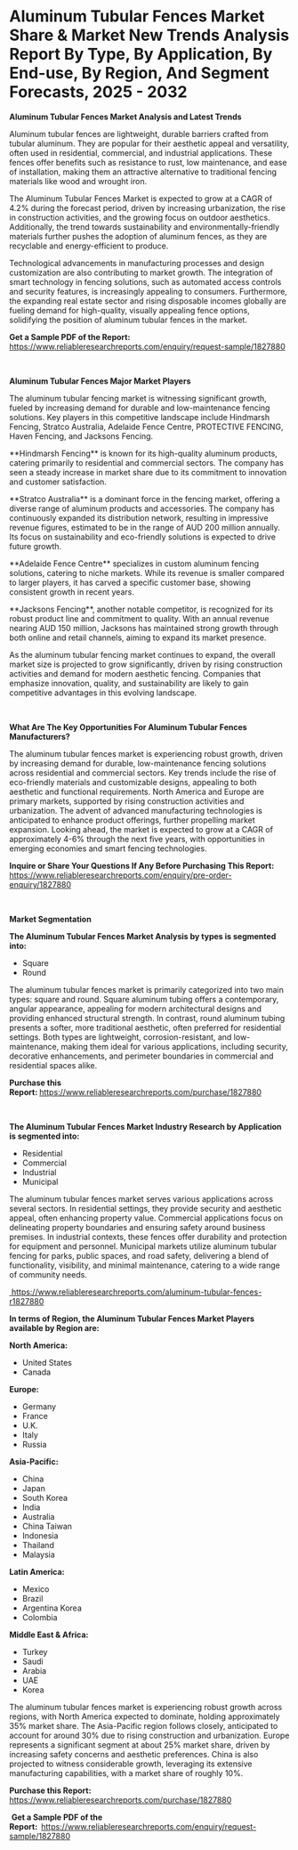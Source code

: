 <p><h1>Aluminum Tubular Fences Market Share & Market New Trends Analysis Report By Type, By Application, By End-use, By Region, And Segment Forecasts, 2025 - 2032</h1></p><p><strong>Aluminum Tubular Fences Market Analysis and Latest Trends</strong></p>
<p><p>Aluminum tubular fences are lightweight, durable barriers crafted from tubular aluminum. They are popular for their aesthetic appeal and versatility, often used in residential, commercial, and industrial applications. These fences offer benefits such as resistance to rust, low maintenance, and ease of installation, making them an attractive alternative to traditional fencing materials like wood and wrought iron.</p><p>The Aluminum Tubular Fences Market is expected to grow at a CAGR of 4.2% during the forecast period, driven by increasing urbanization, the rise in construction activities, and the growing focus on outdoor aesthetics. Additionally, the trend towards sustainability and environmentally-friendly materials further pushes the adoption of aluminum fences, as they are recyclable and energy-efficient to produce.</p><p>Technological advancements in manufacturing processes and design customization are also contributing to market growth. The integration of smart technology in fencing solutions, such as automated access controls and security features, is increasingly appealing to consumers. Furthermore, the expanding real estate sector and rising disposable incomes globally are fueling demand for high-quality, visually appealing fence options, solidifying the position of aluminum tubular fences in the market.</p></p>
<p><strong>Get a Sample PDF of the Report:&nbsp;</strong> <a href="https://www.reliableresearchreports.com/enquiry/request-sample/1827880?utm_campaign=2283&utm_medium=2&utm_source=Github&utm_content=ia&utm_term=16042025&utm_id=aluminum-tubular-fences">https://www.reliableresearchreports.com/enquiry/request-sample/1827880</a></p>
<p>&nbsp;</p>
<p><strong>Aluminum Tubular Fences Major Market Players</strong></p>
<p><p>The aluminum tubular fencing market is witnessing significant growth, fueled by increasing demand for durable and low-maintenance fencing solutions. Key players in this competitive landscape include Hindmarsh Fencing, Stratco Australia, Adelaide Fence Centre, PROTECTIVE FENCING, Haven Fencing, and Jacksons Fencing.</p><p>**Hindmarsh Fencing** is known for its high-quality aluminum products, catering primarily to residential and commercial sectors. The company has seen a steady increase in market share due to its commitment to innovation and customer satisfaction. </p><p>**Stratco Australia** is a dominant force in the fencing market, offering a diverse range of aluminum products and accessories. The company has continuously expanded its distribution network, resulting in impressive revenue figures, estimated to be in the range of AUD 200 million annually. Its focus on sustainability and eco-friendly solutions is expected to drive future growth.</p><p>**Adelaide Fence Centre** specializes in custom aluminum fencing solutions, catering to niche markets. While its revenue is smaller compared to larger players, it has carved a specific customer base, showing consistent growth in recent years.</p><p>**Jacksons Fencing**, another notable competitor, is recognized for its robust product line and commitment to quality. With an annual revenue nearing AUD 150 million, Jacksons has maintained strong growth through both online and retail channels, aiming to expand its market presence.</p><p>As the aluminum tubular fencing market continues to expand, the overall market size is projected to grow significantly, driven by rising construction activities and demand for modern aesthetic fencing. Companies that emphasize innovation, quality, and sustainability are likely to gain competitive advantages in this evolving landscape.</p></p>
<p>&nbsp;</p>
<p><strong>What Are The Key Opportunities For Aluminum Tubular Fences Manufacturers?</strong></p>
<p><p>The aluminum tubular fences market is experiencing robust growth, driven by increasing demand for durable, low-maintenance fencing solutions across residential and commercial sectors. Key trends include the rise of eco-friendly materials and customizable designs, appealing to both aesthetic and functional requirements. North America and Europe are primary markets, supported by rising construction activities and urbanization. The advent of advanced manufacturing technologies is anticipated to enhance product offerings, further propelling market expansion. Looking ahead, the market is expected to grow at a CAGR of approximately 4-6% through the next five years, with opportunities in emerging economies and smart fencing technologies.</p></p>
<p><strong>Inquire or Share Your Questions If Any Before Purchasing This Report:</strong> <a href="https://www.reliableresearchreports.com/enquiry/pre-order-enquiry/1827880?utm_campaign=2283&utm_medium=2&utm_source=Github&utm_content=ia&utm_term=16042025&utm_id=aluminum-tubular-fences">https://www.reliableresearchreports.com/enquiry/pre-order-enquiry/1827880</a></p>
<p>&nbsp;</p>
<p><strong>Market Segmentation</strong></p>
<p><strong>The Aluminum Tubular Fences Market Analysis by types is segmented into:</strong></p>
<p><ul><li>Square</li><li>Round</li></ul></p>
<p><p>The aluminum tubular fences market is primarily categorized into two main types: square and round. Square aluminum tubing offers a contemporary, angular appearance, appealing for modern architectural designs and providing enhanced structural strength. In contrast, round aluminum tubing presents a softer, more traditional aesthetic, often preferred for residential settings. Both types are lightweight, corrosion-resistant, and low-maintenance, making them ideal for various applications, including security, decorative enhancements, and perimeter boundaries in commercial and residential spaces alike.</p></p>
<p><strong>Purchase this Report:&nbsp;</strong><a href="https://www.reliableresearchreports.com/purchase/1827880?utm_campaign=2283&utm_medium=2&utm_source=Github&utm_content=ia&utm_term=16042025&utm_id=aluminum-tubular-fences">https://www.reliableresearchreports.com/purchase/1827880</a></p>
<p>&nbsp;</p>
<p><strong>The Aluminum Tubular Fences Market Industry Research by Application is segmented into:</strong></p>
<p><ul><li>Residential</li><li>Commercial</li><li>Industrial</li><li>Municipal</li></ul></p>
<p><p>The aluminum tubular fences market serves various applications across several sectors. In residential settings, they provide security and aesthetic appeal, often enhancing property value. Commercial applications focus on delineating property boundaries and ensuring safety around business premises. In industrial contexts, these fences offer durability and protection for equipment and personnel. Municipal markets utilize aluminum tubular fencing for parks, public spaces, and road safety, delivering a blend of functionality, visibility, and minimal maintenance, catering to a wide range of community needs.</p></p>
<p><a href="https://www.reliableresearchreports.com/aluminum-tubular-fences-r1827880?utm_campaign=2283&utm_medium=2&utm_source=Github&utm_content=ia&utm_term=16042025&utm_id=aluminum-tubular-fences">&nbsp;https://www.reliableresearchreports.com/aluminum-tubular-fences-r1827880</a></p>
<p><strong>In terms of Region, the Aluminum Tubular Fences Market Players available by Region are:</strong></p>
<p>
    <p> <strong> North America: </strong>
        <ul>
            <li>United States</li>
            <li>Canada</li>
        </ul>
        </p> 
    <p> <strong> Europe: </strong>
        <ul>
            <li>Germany</li>
            <li>France</li>
            <li>U.K.</li>
            <li>Italy</li>
            <li>Russia</li>
        </ul>
        </p> 
    <p> <strong> Asia-Pacific: </strong>
        <ul>
            <li>China</li>
            <li>Japan</li>
            <li>South Korea</li>
            <li>India</li>
            <li>Australia</li>
            <li>China Taiwan</li>
            <li>Indonesia</li>
            <li>Thailand</li>
            <li>Malaysia</li>
        </ul>
        </p> 
    <p> <strong> Latin America: </strong>
        <ul>
            <li>Mexico</li>
            <li>Brazil</li>
            <li>Argentina Korea</li>
            <li>Colombia</li>
        </ul>
        </p> 
    <p> <strong> Middle East & Africa: </strong>
        <ul>
            <li>Turkey</li>
            <li>Saudi</li>
            <li>Arabia</li>
            <li>UAE</li>
            <li>Korea</li>
        </ul>
    </p>
    </p>
<p><p>The aluminum tubular fences market is experiencing robust growth across regions, with North America expected to dominate, holding approximately 35% market share. The Asia-Pacific region follows closely, anticipated to account for around 30% due to rising construction and urbanization. Europe represents a significant segment at about 25% market share, driven by increasing safety concerns and aesthetic preferences. China is also projected to witness considerable growth, leveraging its extensive manufacturing capabilities, with a market share of roughly 10%.</p></p>
<p><strong>Purchase this Report: </strong><a href="https://www.reliableresearchreports.com/purchase/1827880?utm_campaign=2283&utm_medium=2&utm_source=Github&utm_content=ia&utm_term=16042025&utm_id=aluminum-tubular-fences">https://www.reliableresearchreports.com/purchase/1827880</a></p>
<p>&nbsp;<strong>Get a Sample PDF of the Report:&nbsp;&nbsp;</strong><a href="https://www.reliableresearchreports.com/enquiry/request-sample/1827880?utm_campaign=2283&utm_medium=2&utm_source=Github&utm_content=ia&utm_term=16042025&utm_id=aluminum-tubular-fences">https://www.reliableresearchreports.com/enquiry/request-sample/1827880</a></p>
<p><strong></strong></p>
<p><p></p><p></p><p></p></p>